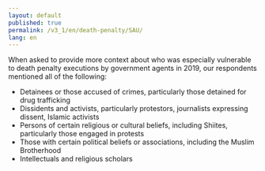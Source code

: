 ```yaml
---
layout: default
published: true
permalink: /v3_1/en/death-penalty/SAU/
lang: en
---
```


When asked to provide more context about who was especially vulnerable to death penalty executions by government agents in 2019, our respondents mentioned all of the following:
- Detainees or those accused of crimes, particularly those detained for drug trafficking  
- Dissidents and activists, particularly protestors, journalists expressing dissent, Islamic activists  
- Persons of certain religious or cultural beliefs, including Shiites, particularly those engaged in protests 
- Those with certain political beliefs or associations, including the Muslim Brotherhood 
- Intellectuals and religious scholars  
